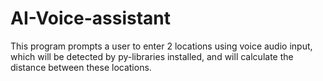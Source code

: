 # AI-Voice-assistant
This program prompts a user to enter 2 locations using voice audio input, which will be detected by py-libraries installed, and will calculate the distance between these locations.
